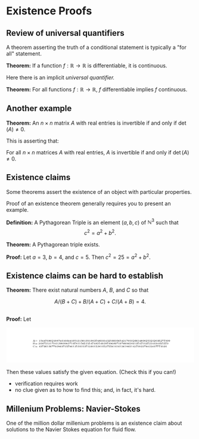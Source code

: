# Existence Proofs

## Review of universal quantifiers

A theorem asserting the truth of a conditional statement is typically a "for all" statement.

**Theorem:** If a function $f:\mathbb{R}\to\mathbb{R}$ is differentiable, it is continuous.

Here there is an implicit *universal quantifier.*

**Theorem:** For all functions $f:\mathbb{R}\to\mathbb{R}$, $f$ differentiable implies $f$ continuous.

## Another example

**Theorem:** An $n\times n$ matrix $A$ with real entries is invertible if and only if $\mathop{det}(A)\not=0$.

This is asserting that:

For all $n\times n$ matrices $A$ with real entries, $A$ is invertible if and only if $\mathop{det}(A)\not=0$.


## Existence claims

Some theorems assert the existence of an object with particular properties. 

Proof of an existence theorem generally requires you to present an example.

**Definition:** A Pythagorean Triple is an element $(a,b,c)$ of $\mathbb{N}^3$ such that
$$
c^2=a^2+b^2.
$$

**Theorem:** A Pythagorean triple exists.

**Proof:** Let $a=3$, $b=4$, and $c=5$.  Then $c^2=25=a^2+b^2$.

## Existence claims can be hard to establish

**Theorem:** There exist natural numbers $A$, $B$, and $C$ so that

$$
A/(B+C)+B/(A+C)+C/(A+B)=4.
$$

##


**Proof:**  Let

![Big Numbers](../../png/BigNos.png)

Then these values satisfy the given equation.  (Check this if you can!)

- verification requires work
- no clue given as to how to find this; and, in fact, it's hard.

## Millenium Problems: Navier-Stokes

One of the million dollar millenium problems is an existence claim about solutions to 
the Navier Stokes equation for fluid flow. 
